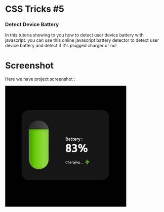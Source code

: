 # CSS Tricks #5

### Detect Device Battery
In this tutoria showing to you how to detect user device battery with javascript. you can use this online javascript battery detector to detect user device battery and detect if it's plugged charger or no!

# Screenshot
Here we have project screenshot :

![screenshot](screenshot.jpg)
